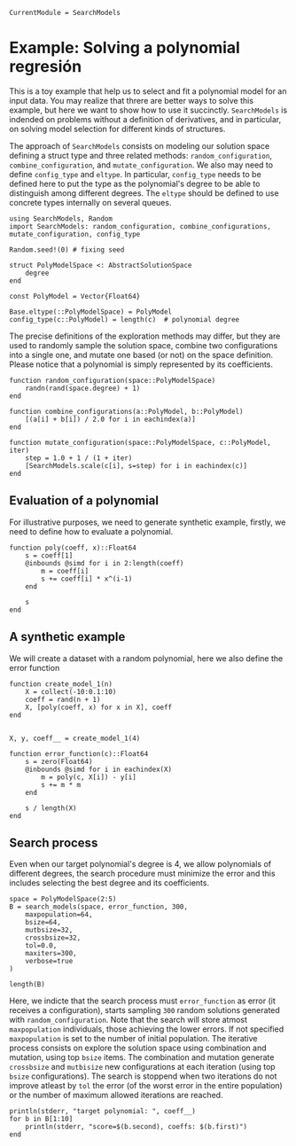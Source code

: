 ```@meta
CurrentModule = SearchModels
```

# Example: Solving a polynomial regresión

This is a toy example that help us to select and fit a polynomial model for an input data. You may realize that threre are better ways to solve this example, but here we want to show how to use it succinctly. `SearchModels` is indended on problems without a definition of derivatives, and in particular, on solving model selection for different kinds of structures.

The approach of `SearchModels` consists on modeling our solution space defining a struct type and three related methods: `random_configuration`, `combine_configuration`, and `mutate_configuration`. We also may need to define `config_type` and `eltype`. In particular, `config_type` needs to be defined here to put the type as the polynomial's degree to be able to distinguish among different degrees. The `eltype` should be defined to use concrete types internally on several queues.

```@example Poly
using SearchModels, Random
import SearchModels: random_configuration, combine_configurations, mutate_configuration, config_type

Random.seed!(0) # fixing seed

struct PolyModelSpace <: AbstractSolutionSpace
    degree
end

const PolyModel = Vector{Float64}

Base.eltype(::PolyModelSpace) = PolyModel
config_type(c::PolyModel) = length(c)  # polynomial degree

```

The precise definitions of the exploration methods may differ, but they are used to randomly sample the solution space, combine two configurations into a single one, and mutate one based (or not) on the space definition. Please notice that a polynomial is simply represented by its coefficients.

```@example Poly
function random_configuration(space::PolyModelSpace)
    randn(rand(space.degree) + 1)
end

function combine_configurations(a::PolyModel, b::PolyModel)
    [(a[i] + b[i]) / 2.0 for i in eachindex(a)]
end

function mutate_configuration(space::PolyModelSpace, c::PolyModel, iter)
    step = 1.0 + 1 / (1 + iter)
    [SearchModels.scale(c[i], s=step) for i in eachindex(c)]
end

```

 
## Evaluation of a polynomial
For illustrative purposes, we need to generate synthetic example, firstly, we need to define how to evaluate a polynomial.

```@example Poly
function poly(coeff, x)::Float64
    s = coeff[1]
    @inbounds @simd for i in 2:length(coeff)
        m = coeff[i]
        s += coeff[i] * x^(i-1)
    end

    s
end
```

## A synthetic example

We will create a dataset with a random polynomial, here we also define the error function

```@example Poly
function create_model_1(n)
    X = collect(-10:0.1:10)
    coeff = rand(n + 1)
    X, [poly(coeff, x) for x in X], coeff
end


X, y, coeff__ = create_model_1(4)

function error_function(c)::Float64
    s = zero(Float64)
    @inbounds @simd for i in eachindex(X)
        m = poly(c, X[i]) - y[i]
        s += m * m
    end

    s / length(X)
end
```


## Search process

Even when our target polynomial's degree is 4, we allow polynomials of different degrees, the search procedure must minimize the error and this includes selecting the best degree and its coefficients.

```@example Poly
space = PolyModelSpace(2:5)
B = search_models(space, error_function, 300,
    maxpopulation=64,
    bsize=64,
    mutbsize=32,
    crossbsize=32,
    tol=0.0,
    maxiters=300,
    verbose=true
)

length(B)
```

Here, we indicte that the search process must `error_function` as error (it receives a configuration), starts sampling `300` random solutions generated with `random_configuration`. Note that the search will store atmost `maxpopulation` individuals, those achieving the lower errors. If not specified `maxpopulation` is set to the number of initial population.
The iterative process consists on explore the solution space using combination and mutation, using top `bsize` items. The combination and mutation generate `crossbsize` and `mutbisize` new configurations at each iteration (using top `bsize` configurations). The search is stoppend when two iterations do not improve atleast by `tol` the error (of the worst error in the entire population) or the number of maximum allowed iterations are reached. 

```@example Poly
println(stderr, "target polynomial: ", coeff__)
for b in B[1:10]
    println(stderr, "score=$(b.second), coeffs: $(b.first)")
end
```
